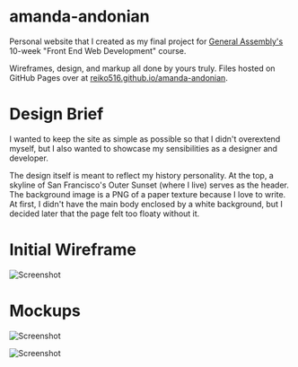 amanda-andonian
===============

Personal website that I created as my final project for [General Assembly's](http://generalassemb.ly) 10-week "Front End Web Development" course.

Wireframes, design, and markup all done by yours truly. Files hosted on GitHub Pages over at [reiko516.github.io/amanda-andonian](http://reiko516.github.io/amanda-andonian).

Design Brief
============

I wanted to keep the site as simple as possible so that I didn't overextend myself, but I also wanted to showcase my sensibilities as a designer and developer.

The design itself is meant to reflect my history personality. At the top, a skyline of San Francisco's Outer Sunset (where I live) serves as the header. The background image is a PNG of a paper texture because I love to write. At first, I didn't have the main body enclosed by a white background, but I decided later that the page felt too floaty without it.

Initial Wireframe
=================

![Screenshot](https://raw.github.com/reiko516/amanda-andonian/master/wireframes/home.png)

Mockups
=======

![Screenshot](https://raw.github.com/reiko516/amanda-andonian/master/mockup-jpgs/home-page1.jpg)

![Screenshot](https://raw.github.com/reiko516/amanda-andonian/master/mockup-jpgs/home-page.jpg)
